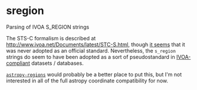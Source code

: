 # sregion
Parsing of IVOA S_REGION strings

The STS-C formalism is described at http://www.ivoa.net/Documents/latest/STC-S.html, though [it seems](https://github.com/astropy/regions/issues/21) that it was never adopted as an official standard.  Nevertheless, the `s_region` strings do seem to have been adopted as a sort of pseudostandard in [IVOA-compliant](https://wiki.ivoa.net/twiki/bin/view/IVOA/DCPToolsFITS) datasets / databases.

[`astropy-regions`](https://github.com/astropy/regions) would probably be a better place to put this, but I'm not interested in all of the full astropy coordinate compatibility for now.
